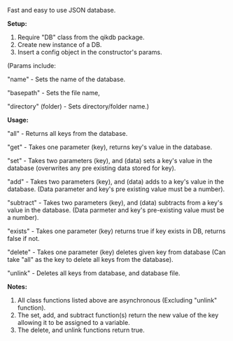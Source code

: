 Fast and easy to use JSON database.




__Setup:__ 

1. Require "DB" class from the qikdb package.
2. Create new instance of a DB.
3. Insert a config object in the constructor's params.

(Params include: 

"name" - Sets the name of the database.

"basepath" -  Sets the file name,

"directory" (folder) - Sets directory/folder name.)


__Usage:__

"all" - Returns all keys from the database.

"get" - Takes one parameter (key), returns key's value in the database.

"set" - Takes two parameters (key), and (data) sets a key's value in the database (overwrites any pre existing data stored for key).

"add" - Takes two parameters (key), and (data) adds to a key's value in the database. (Data parameter and key's pre existing value must be a number).

"subtract" - Takes two parameters (key), and (data) subtracts from a key's value in the database. (Data parmeter and key's pre-existing value must be a number).

"exists" - Takes one parameter (key) returns true if key exists in DB, returns false if not.

"delete" - Takes one parameter (key) deletes given key from database (Can take "all" as the key to delete all keys from the database).

"unlink" - Deletes all keys from database, and database file.

__Notes:__

1. All class functions listed above are asynchronous (Excluding "unlink" function).
2. The set, add, and subtract function(s) return the new value of the key allowing it to be assigned to a variable.
3. The delete, and unlink functions return true.
